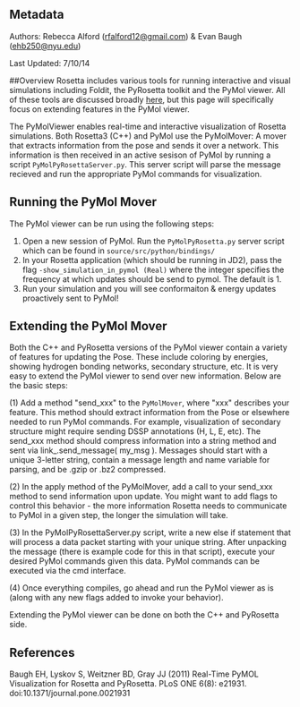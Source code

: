 ## Metadata
Authors: Rebecca Alford (rfalford12@gmail.com) & Evan Baugh (ehb250@nyu.edu)

Last Updated: 7/10/14

##Overview
Rosetta includes various tools for running interactive and visual simulations including Foldit, the PyRosetta toolkit and the PyMol viewer. All of these tools are discussed broadly [here](https://www.rosettacommons.org/docs/latest/graphics-and-guis.html), but this page will specifically focus on extending features in the PyMol viewer. 

The PyMolViewer enables real-time and interactive visualization of Rosetta simulations. Both Rosetta3 (C++) and PyMol use the PyMolMover: A mover that extracts information from the pose and sends it over a network. This information is then received in an active sesison of PyMol by running a script `PyMolPyRosettaServer.py`. This server script will parse the message recieved and run the appropriate PyMol commands for visualization. 

## Running the PyMol Mover
The PyMol viewer can be run using the following steps: 
1. Open a new session of PyMol. Run the `PyMolPyRosetta.py` server script which can be found in `source/src/python/bindings/`
2. In your Rosetta application (which should be running in JD2), pass the flag `-show_simulation_in_pymol (Real)` where the integer specifies the frequency at which updates should be send to pymol. The default is 1. 
3. Run your simulation and you will see conformaiton & energy updates proactively sent to PyMol!

## Extending the PyMol Mover
Both the C++ and PyRosetta versions of the PyMol viewer contain a variety of features for updating the Pose. These include coloring by energies, showing hydrogen bonding networks, secondary structure, etc. It is very easy to extend the PyMol viewer to send over new information. Below are the basic steps: 

(1) Add a method "send_xxx" to the `PyMolMover`, where "xxx" describes your feature. This method should extract information from the Pose or elsewhere needed to run PyMol commands. For example, visualization of secondary structure might require sending DSSP annotations (H, L, E, etc). The send_xxx method should compress information into a string method and sent via link_.send_message( my_msg ). Messages should start with a unique 3-letter string, contain a message length and name variable for parsing, and be .gzip or .bz2 compressed. 

(2) In the apply method of the PyMolMover, add a call to your send_xxx method to send information upon update. You might want to add flags to control this behavior - the more information Rosetta needs to communicate to PyMol in a given step, the longer the simulation will take. 

(3) In the PyMolPyRosettaServer.py script, write a new else if statement that will process a data packet starting with your unique string. After unpacking the message (there is example code for this in that script), execute your desired PyMol commands given this data. PyMol commands can be executed via the cmd interface. 

(4) Once everything compiles, go ahead and run the PyMol viewer as is (along with any new flags added to invoke your behavior).  

Extending the PyMol viewer can be done on both the C++ and PyRosetta side. 

## References
Baugh EH, Lyskov S, Weitzner BD, Gray JJ (2011) Real-Time PyMOL Visualization for Rosetta and PyRosetta. PLoS ONE 6(8): e21931. doi:10.1371/journal.pone.0021931